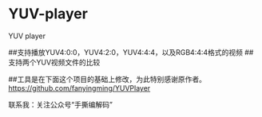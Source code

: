 # YUV-player
YUV player

##支持播放YUV4:0:0，YUV4:2:0，YUV4:4:4，以及RGB4:4:4格式的视频
##支持两个YUV视频文件的比较

##工具是在下面这个项目的基础上修改，为此特别感谢原作者。
https://github.com/fanyingming/YUVPlayer

联系我：关注公众号“手撕编解码”
